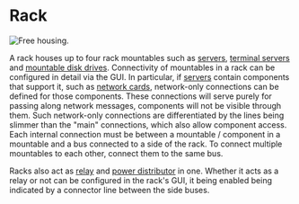 # Rack

![Free housing.](oredict:opencomputers:rack)

A rack houses up to four rack mountables such as [servers](../item/server1.md), [terminal servers](../item/terminalServer.md) and [mountable disk drives](../item/diskDriveMountable.md). Connectivity of mountables in a rack can be configured in detail via the GUI. In particular, if [servers](../item/server1.md) contain components that support it, such as [network cards](../item/lanCard.md), network-only connections can be defined for those components. These connections will serve purely for passing along network messages, components will not be visible through them. Such network-only connections are differentiated by the lines being slimmer than the "main" connections, which also allow component access. Each internal connection must be between a mountable / component in a mountable and a bus connected to a side of the rack. To connect multiple mountables to each other, connect them to the same bus.

Racks also act as [relay](relay.md) and [power distributor](powerDistributor.md) in one. Whether it acts as a relay or not can be configured in the rack's GUI, it being enabled being indicated by a connector line between the side buses.
